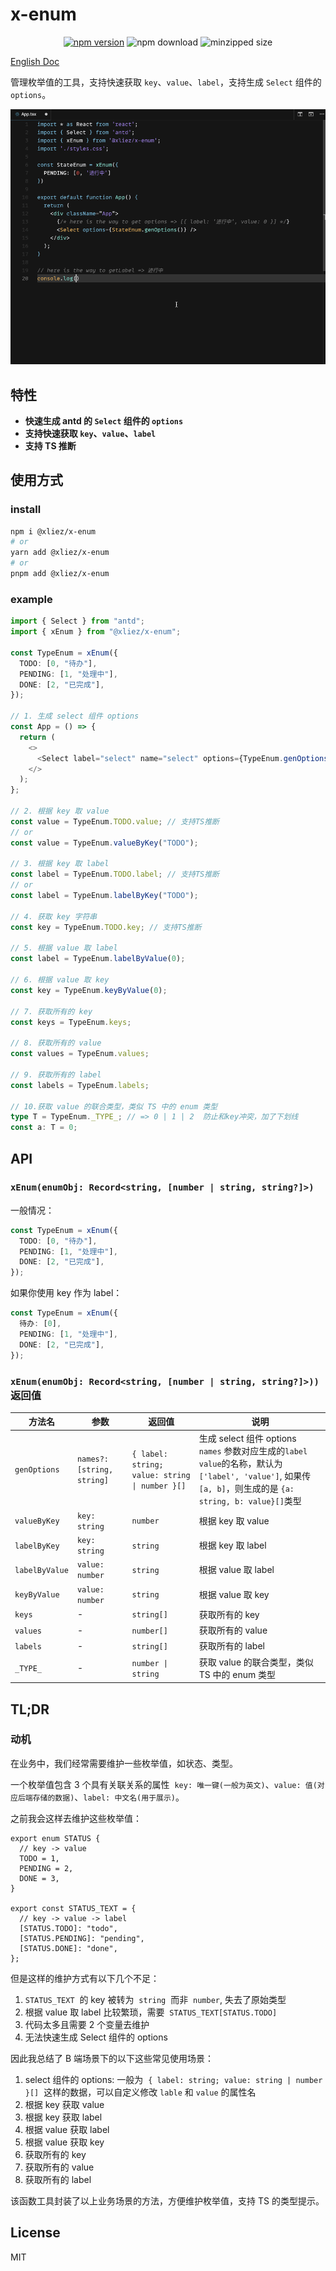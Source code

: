 # x-enum

<div align="center">

[![npm version](https://img.shields.io/npm/v/@xliez/x-enum)](https://www.npmjs.com/package/@xliez/x-enum)
![npm download](https://img.shields.io/npm/dw/@xliez/x-enum)
![minzipped size](https://img.shields.io/bundlephobia/minzip/@xliez/x-enum)

</div>

[English Doc](./README.EN.md)

管理枚举值的工具，支持快速获取 `key`、`value`、`label`，支持生成 `Select` 组件的 `options`。

![sampel](./sample.gif)

## 特性

- **快速生成 antd 的 `Select` 组件的 `options`**
- **支持快速获取 `key`、`value`、`label`**
- **支持 TS 推断**

## 使用方式

### install

```bash
npm i @xliez/x-enum
# or
yarn add @xliez/x-enum
# or
pnpm add @xliez/x-enum
```

### example

```ts
import { Select } from "antd";
import { xEnum } from "@xliez/x-enum";

const TypeEnum = xEnum({
  TODO: [0, "待办"],
  PENDING: [1, "处理中"],
  DONE: [2, "已完成"],
});

// 1. 生成 select 组件 options
const App = () => {
  return (
    <>
      <Select label="select" name="select" options={TypeEnum.genOptions()} />
    </>
  );
};

// 2. 根据 key 取 value
const value = TypeEnum.TODO.value; // 支持TS推断
// or
const value = TypeEnum.valueByKey("TODO");

// 3. 根据 key 取 label
const label = TypeEnum.TODO.label; // 支持TS推断
// or
const label = TypeEnum.labelByKey("TODO");

// 4. 获取 key 字符串
const key = TypeEnum.TODO.key; // 支持TS推断

// 5. 根据 value 取 label
const label = TypeEnum.labelByValue(0);

// 6. 根据 value 取 key
const key = TypeEnum.keyByValue(0);

// 7. 获取所有的 key
const keys = TypeEnum.keys;

// 8. 获取所有的 value
const values = TypeEnum.values;

// 9. 获取所有的 label
const labels = TypeEnum.labels;

// 10.获取 value 的联合类型，类似 TS 中的 enum 类型
type T = TypeEnum._TYPE_; // => 0 | 1 | 2  防止和key冲突，加了下划线
const a: T = 0;
```

## API

### `xEnum(enumObj: Record<string, [number | string, string?]>)`

一般情况：

```ts
const TypeEnum = xEnum({
  TODO: [0, "待办"],
  PENDING: [1, "处理中"],
  DONE: [2, "已完成"],
});
```

如果你使用 key 作为 label：

```ts
const TypeEnum = xEnum({
  待办: [0],
  PENDING: [1, "处理中"],
  DONE: [2, "已完成"],
});
```

### `xEnum(enumObj: Record<string, [number | string, string?]>))`返回值

| 方法名         | 参数                       | 返回值                                         | 说明                                                                                                                                                        |
| -------------- | -------------------------- | ---------------------------------------------- | ----------------------------------------------------------------------------------------------------------------------------------------------------------- |
| `genOptions`   | `names?: [string, string]` | `{ label: string; value: string \| number }[]` | 生成 select 组件 options `names` 参数对应生成的`label` `value`的名称，默认为 `['label', 'value']`, 如果传`[a, b]`，则生成的是 `{a: string, b: value}[]`类型 |
| `valueByKey`   | `key: string`              | `number`                                       | 根据 key 取 value                                                                                                                                           |
| `labelByKey`   | `key: string`              | `string`                                       | 根据 key 取 label                                                                                                                                           |
| `labelByValue` | `value: number`            | `string`                                       | 根据 value 取 label                                                                                                                                         |
| `keyByValue`   | `value: number`            | `string`                                       | 根据 value 取 key                                                                                                                                           |
| `keys`         | -                          | `string[]`                                     | 获取所有的 key                                                                                                                                              |
| `values`       | -                          | `number[]`                                     | 获取所有的 value                                                                                                                                            |
| `labels`       | -                          | `string[]`                                     | 获取所有的 label                                                                                                                                            |
| `_TYPE_`       | -                          | `number \| string`                             | 获取 value 的联合类型，类似 TS 中的 enum 类型                                                                                                               |

## TL;DR

### 动机

在业务中，我们经常需要维护一些枚举值，如状态、类型。

一个枚举值包含 3 个具有关联关系的属性  `key: 唯一键(一般为英文)`、`value: 值(对应后端存储的数据)`、`label: 中文名(用于展示)`。

之前我会这样去维护这些枚举值：

    export enum STATUS {
      // key -> value
      TODO = 1,
      PENDING = 2,
      DONE = 3,
    }

    export const STATUS_TEXT = {
      // key -> value -> label
      [STATUS.TODO]: "todo",
      [STATUS.PENDING]: "pending",
      [STATUS.DONE]: "done",
    };

但是这样的维护方式有以下几个不足：

1.  `STATUS_TEXT`  的 key 被转为  `string`  而非  `number`, 失去了原始类型
2.  根据 value 取 label 比较繁琐，需要  `STATUS_TEXT[STATUS.TODO]`
3.  代码太多且需要 2 个变量去维护
4.  无法快速生成 Select 组件的 options

因此我总结了 B 端场景下的以下这些常见使用场景：

1.  select 组件的 options: 一般为  `{ label: string; value: string | number }[]`  这样的数据，可以自定义修改 `lable` 和 `value` 的属性名
2.  根据 key 获取 value
3.  根据 key 获取 label
4.  根据 value 获取 label
5.  根据 value 获取 key
6.  获取所有的 key
7.  获取所有的 value
8.  获取所有的 label

该函数工具封装了以上业务场景的方法，方便维护枚举值，支持 TS 的类型提示。

## License

MIT
